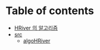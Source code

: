 # Table of contents

* [HRiver 의 알고리즘](README.md)
* [src](src/README.md)
  * [algoHRiver](src/algohriver.md)

